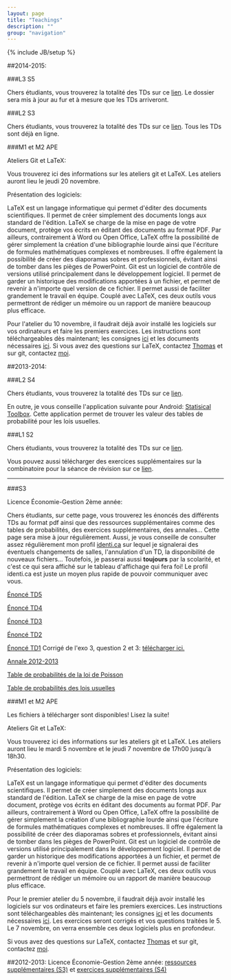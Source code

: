 ```yaml
---
layout: page
title: "Teachings"
description: ""
group: "navigation"
---
```

{% include JB/setup %}

##2014-2015:
    
###L3 S5

Chers étudiants, vous trouverez la totalité des TDs sur ce [lien](https://copy.com/VDdsjOxa6C1v). Le dossier sera mis à jour au fur et à mesure que les TDs arriveront.

###L2 S3

Chers étudiants, vous trouverez la totalité des TDs sur ce [lien](https://copy.com/9XpQk7iJbZjD). Tous les TDs sont déjà en ligne.


###M1 et M2 APE

Ateliers Git et LaTeX:
    
Vous trouverez ici des informations sur les ateliers git et LaTeX. Les ateliers auront lieu le jeudi 20 novembre. 
    
Présentation des logiciels:
 
LaTeX est un langage informatique qui permet d'éditer des documents scientifiques. Il permet de créer simplement des documents longs aux standard de l'édition. LaTeX se charge de la mise en page de votre document, protège vos écrits en éditant des documents au format PDF. Par ailleurs, contrairement à Word ou Open Office, LaTeX offre la possibilité de gérer simplement la création d'une bibliographie lourde ainsi que l'écriture de formules mathématiques complexes et nombreuses. Il offre également la possibilité de créer des diaporamas sobres et professionnels, évitant ainsi de tomber dans les pièges de PowerPoint. Git est un logiciel de contrôle de versions utilisé principalement dans le développement logiciel. Il permet de garder un historique des modifications apportées à un fichier, et permet de revenir à n'importe quel version de ce fichier. Il permet aussi de faciliter grandement le travail en équipe. Couplé avec LaTeX, ces deux outils vous permettront de rédiger un mémoire ou un rapport de manière beaucoup plus efficace. 

Pour l'atelier du 10 novembre, il faudrait déjà avoir installé les logiciels sur vos ordinateurs et faire les premiers exercices. Les instructions sont téléchargeables dès maintenant; les consignes [ici](https://copy.com/TyMMvLGAeFxy) et les documents nécessaires [ici](https://copy.com/kXluDzIHoc7v). Si vous avez des questions sur LaTeX, contactez <a href="mailto:t.coudert@unistra.fr">Thomas</a> et sur git, contactez <a href="mailto:brodrigues@unistra.fr">moi</a>.  

##2013-2014:

###L2 S4

Chers étudiants, vous trouverez la totalité des TDs sur ce [lien](https://copy.com/DrQekw2znrDq). 

En outre, je vous conseille l'application suivante pour Android: [Statisical Toolbox](https://play.google.com/store/apps/details?id=dk.evolve.android.sta&hl=en). Cette application permet de trouver les valeur des tables de probabilité pour les lois usuelles.

###L1 S2

Chers étudiants, vous trouverez la totalité des TDs sur ce [lien](https://copy.com/IpGSIxL7uaKj).

Vous pouvez aussi télécharger des exercices supplémentaires sur la combinatoire pour la séance de révision sur ce [lien](https://copy.com/bcTfsjZMoz0r).

-----------------------------------------------------------------------------------------------------------------------------------------------------------------------------

###S3

Licence Économie-Gestion 2ème année: 

Chers étudiants, sur cette page, vous trouverez les énoncés des différents TDs 
au format pdf ainsi que des ressources supplémentaires comme des tables de 
probabilités, des exercices supplémentaires, des annales… Cette page sera mise 
à jour régulièrement. Aussi, je vous conseille de consulter assez régulièrement 
mon profil [identi.ca](https://identi.ca/brodrigues) sur lequel je signalerai 
des éventuels changements de salles, l'annulation d'un TD, la disponibilité de 
nouveaux fichiers… Toutefois, je passerai aussi **toujours** par la scolarité, 
et c'est ce qui sera affiché sur le tableau d'affichage qui fera foi! Le profil 
identi.ca est juste un moyen plus rapide de pouvoir communiquer avec vous. 

[Énoncé TD5](https://copy.com/PYdr0jJpyxkM)

[Énoncé TD4](https://copy.com/TPIu7cM2fng7)

[Énoncé TD3](https://copy.com/hvzycgl0XVDE)

[Énoncé TD2](https://copy.com/RnO2NSsLqFWY)

[Énoncé TD1](https://copy.com/kdPclhtkF3cW) Corrigé de l'exo 3, question 2 et 3: [télécharger ici.](https://copy.com/Wa909qGrdIM1)

[Annale 2012-2013](https://copy.com/Xp6QoRQuVpIr)

[Table de probabilités de la loi de Poisson](https://copy.com/njihd0Vbe9ps)

[Table de probabilités des lois usuelles](https://copy.com/dePKCc86f9lE)

###M1 et M2 APE

Les fichiers à télécharger sont disponibles! Lisez la suite!

Ateliers Git et LaTeX:
    
Vous trouverez ici des informations sur les ateliers git et LaTeX. Les ateliers auront
lieu le mardi 5 novembre et le jeudi 7 novembre de 17h00 jusqu'à 18h30. 

Présentation des logiciels:
    
LaTeX est un langage informatique qui permet d'éditer des documents scientifiques. Il permet
de créer simplement des documents longs aux standard de l'édition. LaTeX se charge de la mise
en page de votre document, protège vos écrits en éditant des documents au format PDF. Par
ailleurs, contrairement à Word ou Open Office, LaTeX offre la possibilité de gérer simplement la
création d'une bibliographie lourde ainsi que l'écriture de formules mathématiques complexes
et nombreuses. Il offre également la possibilité de créer des diaporamas sobres et professionnels,
évitant ainsi de tomber dans les pièges de PowerPoint.
Git est un logiciel de contrôle de versions utilisé principalement dans le développement
logiciel. Il permet de garder un historique des modifications apportées à un fichier, et permet
de revenir à n'importe quel version de ce fichier. Il permet aussi de faciliter grandement le
travail en équipe. Couplé avec LaTeX, ces deux outils vous permettront de rédiger un mémoire
ou un rapport de manière beaucoup plus efficace.

Pour le premier atelier du 5 novembre, il faudrait déjà avoir installé les logiciels sur vos ordinateurs 
et faire les premiers exercices. Les instructions sont téléchargeables dès 
maintenant; les consignes [ici](https://copy.com/TyMMvLGAeFxy) et 
les documents nécessaires [ici](https://copy.com/kXluDzIHoc7v). Les exercices 
seront corrigés et vos questions traitées le 5. Le 7 novembre, on verra ensemble 
ces deux logiciels plus en profondeur.

Si vous avez des questions sur LaTeX, contactez <a href="mailto:t.coudert@unistra.fr">Thomas</a>
et sur git, contactez <a href="mailto:brodrigues@unistra.fr">moi</a>. 


##2012-2013:
Licence Économie-Gestion 2ème année: [ressources supplémentaires (S3)](http://minus.com/mbzoVJWhT5fT3s "Aller sur minus.com") et [exercices supplémentaires (S4)](http://minus.com/mKIzjdMTFOWiB "Aller sur minus.com")
